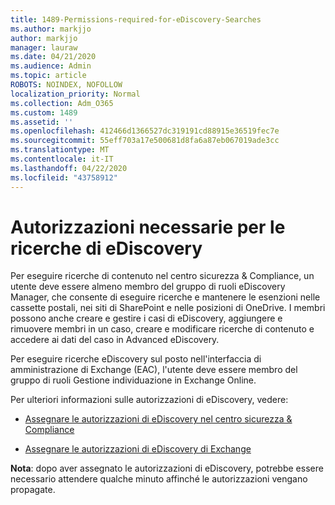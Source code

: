 ```yaml
---
title: 1489-Permissions-required-for-eDiscovery-Searches
ms.author: markjjo
author: markjjo
manager: lauraw
ms.date: 04/21/2020
ms.audience: Admin
ms.topic: article
ROBOTS: NOINDEX, NOFOLLOW
localization_priority: Normal
ms.collection: Adm_O365
ms.custom: 1489
ms.assetid: ''
ms.openlocfilehash: 412466d1366527dc319191cd88915e36519fec7e
ms.sourcegitcommit: 55eff703a17e500681d8fa6a87eb067019ade3cc
ms.translationtype: MT
ms.contentlocale: it-IT
ms.lasthandoff: 04/22/2020
ms.locfileid: "43758912"
---
```

# <a name="permissions-required-for-ediscovery-searches"></a>Autorizzazioni necessarie per le ricerche di eDiscovery

Per eseguire ricerche di contenuto nel centro sicurezza & Compliance, un utente deve essere almeno membro del gruppo di ruoli eDiscovery Manager, che consente di eseguire ricerche e mantenere le esenzioni nelle cassette postali, nei siti di SharePoint e nelle posizioni di OneDrive. I membri possono anche creare e gestire i casi di eDiscovery, aggiungere e rimuovere membri in un caso, creare e modificare ricerche di contenuto e accedere ai dati del caso in Advanced eDiscovery.

Per eseguire ricerche eDiscovery sul posto nell'interfaccia di amministrazione di Exchange (EAC), l'utente deve essere membro del gruppo di ruoli Gestione individuazione in Exchange Online.

Per ulteriori informazioni sulle autorizzazioni di eDiscovery, vedere: 

- [Assegnare le autorizzazioni di eDiscovery nel centro sicurezza & Compliance](https://docs.microsoft.com/office365/securitycompliance/assign-ediscovery-permissions)

- [Assegnare le autorizzazioni di eDiscovery di Exchange](https://docs.microsoft.com/exchange/security-and-compliance/in-place-ediscovery/assign-ediscovery-permissions)

**Nota**: dopo aver assegnato le autorizzazioni di eDiscovery, potrebbe essere necessario attendere qualche minuto affinché le autorizzazioni vengano propagate.
